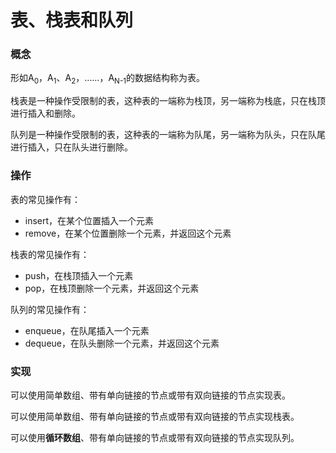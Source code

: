 # 表、栈表和队列

### 概念

形如A<sub>0</sub>，A<sub>1</sub>、A<sub>2</sub>，……，A<sub>N-1</sub>的数据结构称为表。

栈表是一种操作受限制的表，这种表的一端称为栈顶，另一端称为栈底，只在栈顶进行插入和删除。

队列是一种操作受限制的表，这种表的一端称为队尾，另一端称为队头，只在队尾进行插入，只在队头进行删除。

### 操作

表的常见操作有：

- insert，在某个位置插入一个元素
- remove，在某个位置删除一个元素，并返回这个元素

栈表的常见操作有：

- push，在栈顶插入一个元素
- pop，在栈顶删除一个元素，并返回这个元素

队列的常见操作有：

- enqueue，在队尾插入一个元素
- dequeue，在队头删除一个元素，并返回这个元素

### 实现

可以使用简单数组、带有单向链接的节点或带有双向链接的节点实现表。

可以使用简单数组、带有单向链接的节点或带有双向链接的节点实现栈表。

可以使用**循环数组**、带有单向链接的节点或带有双向链接的节点实现队列。
